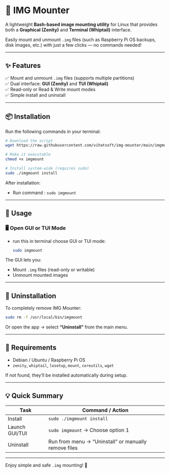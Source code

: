 # 🧩 IMG Mounter

A lightweight **Bash-based image mounting utility** for Linux that provides both a **Graphical (Zenity)** and **Terminal (Whiptail)** interface.

Easily mount and unmount `.img` files (such as Raspberry Pi OS backups, disk images, etc.) with just a few clicks — no commands needed!  

---

## ✨ Features

✅ Mount and unmount `.img` files (supports multiple partitions)  
✅ Dual interface: **GUI (Zenity)** and **TUI (Whiptail)**  
✅ Read-only or Read & Write mount modes  
✅ Simple install and uninstall

---

## 📦 Installation

Run the following commands in your terminal:

```bash
# Download the script
wget https://raw.githubusercontent.com/vihatsoft/img-mounter/main/imgmount -O imgmount

# Make it executable
chmod +x imgmount

# Install system-wide (requires sudo)
sudo ./imgmount install
```

After installation:
- Run command : `sudo imgmount`

---

## 🚀 Usage

### 🖥️ **Open GUI or TUI Mode**

- run this in terminal choose GUI or TUI mode:
  ```bash
  sudo imgmount
  ```

The GUI lets you:
- Mount `.img` files (read-only or writable)
- Unmount mounted images

---

## 🔧 Uninstallation

To completely remove IMG Mounter:

```bash
sudo rm -f /usr/local/bin/imgmount
```

Or open the app → select **“Uninstall”** from the main menu.

---

## 🧠 Requirements

- Debian / Ubuntu / Raspberry Pi OS  
- `zenity`, `whiptail`, `losetup`, `mount`, `coreutils`, `wget`

If not found, they’ll be installed automatically during setup.

---

## 💡 Quick Summary

| Task | Command / Action |
|------|------------------|
| Install | `sudo ./imgmount install` |
| Launch GUI/TUI | `sudo imgmount` → Choose option 1 |
| Uninstall | Run from menu → “Uninstall” or manually remove files |

---

Enjoy simple and safe `.img` mounting! 🚀
